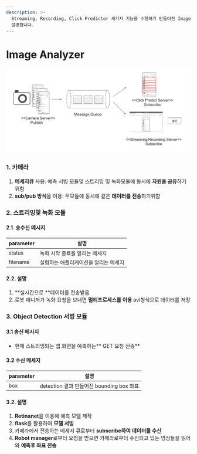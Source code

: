 ```yaml
---
description: >-
  Streaming, Recording, Click Predictor 세가지 기능을 수행하기 만들어진 Image Analzyer에 대하여
  설명합니다.
---
```


# Image Analyzer

![카메라 스트리밍 요청 방법](<../.gitbook/assets/image (2).png>)

### 1. 카메라

1. **메세지큐** 사용: 예측 서빙 모듈및 스트리밍 및 녹화모듈에 동시에 **자원을 공유**하기 위함
2. **sub/pub 방식**을 이용: 두모듈에 동시에 같은 **데이터를 전송**하기위함

### 2. 스트리밍및 녹화 모듈

####    2.1. 송수신 메시지 

| parameter | 설명                       |
| --------- | ------------------------ |
| status    | 녹화 시작 종료를 알리는 메세지        |
| filename  | 실험하는 애플리케이션을 알리는 메세지     |

####  2.2. 설명 

1. **실시간으로 **데이터를 전송받음
2. 로봇 매니저가 녹화 요청을 보내면 **멀티프로세스를 이용** avi형식으로 데이터를 저장

### 3. Object Detection 서빙 모듈

#### 3.1 송신 메시지 

* 현재 스트리밍되는 앱 화면을 예측하는** GET 요청 전송**

#### 3.2 수신 메세지 

| parameter  | 설명                                 |
| ---------- | ---------------------------------- |
| box        | detection 결과 만들어진 bounding box 좌표  |

####    3.2. 설명 

1. **Retinanet**을 이용해 예측 모델 제작
2. **flask**를 활용하여 **모델 서빙**
3. 카메라에서 전송하는 메세지 큐로부터 **subscribe하여 데이터를 수신**
4. **Robot manager**로부터 요청을 받으면 카메라로부터 수신되고 있는 영상들을 읽어와 **예측후 좌표 전송** 
